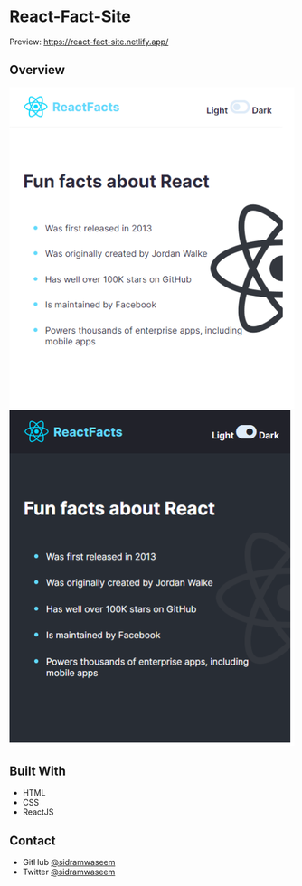 # React-Fact-Site
Preview: https://react-fact-site.netlify.app/


## Overview

![screenshot](https://github.com/sidramwaseem/React-Fact-Site/blob/main/preview/preview-lightMode.png?raw=true)
![screenshot](https://github.com/sidramwaseem/React-Fact-Site/blob/main/preview/preview-darkMode.png?raw=true)


## Built With
<ul>
<li>HTML</li>
<li>CSS</li>
<li>ReactJS</li>
</ul>

## Contact
- GitHub [@sidramwaseem](https://github.com/sidramwaseem)
- Twitter [@sidramwaseem](https://twitter.com/sidramwaseem)
